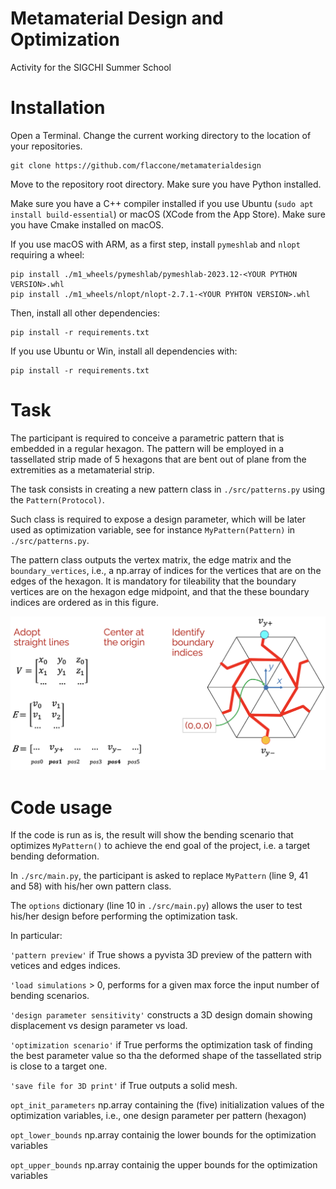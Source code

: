 # Metamaterial Design and Optimization
Activity for the SIGCHI Summer School

# Installation
Open a Terminal.
Change the current working directory to the location of your repositories.

~~~
git clone https://github.com/flaccone/metamaterialdesign
~~~

Move to the repository root directory. Make sure you have Python installed.

Make sure you have a C++ compiler installed if you use Ubuntu (```sudo apt install build-essential```) or macOS (XCode from the App Store). Make sure you have Cmake installed on macOS.

If you use macOS with ARM, as a first step, install ```pymeshlab``` and ```nlopt``` requiring a wheel:
~~~
pip install ./m1_wheels/pymeshlab/pymeshlab-2023.12-<YOUR PYTHON VERSION>.whl
pip install ./m1_wheels/nlopt/nlopt-2.7.1-<YOUR PYHTON VERSION>.whl
~~~

Then, install all other dependencies:
~~~
pip install -r requirements.txt
~~~

If you use Ubuntu or Win, install all dependencies with:
~~~
pip install -r requirements.txt
~~~


# Task  
The participant is required to conceive a parametric pattern that is embedded in a regular hexagon. The pattern will be employed in a tassellated strip made of 5 hexagons that are bent out of plane from the extremities as a metamaterial strip.

The task consists in creating a new pattern class in ```./src/patterns.py``` using the ```Pattern(Protocol)```.

Such class is required to expose a design parameter, which will be later used as optimization variable, see for instance ```MyPattern(Pattern)``` in ```./src/patterns.py```.

The pattern class outputs the vertex matrix, the edge matrix and the ```boundary_vertices```, i.e., a np.array of indices for the vertices that are on the edges of the hexagon.
It is mandatory for tileability that the boundary vertices are on the hexagon edge midpoint, and that the these boundary indices are ordered as in this figure.

![image](./images/boundary.png)


# Code usage
If the code is run as is, the result will show the bending scenario that optimizes ```MyPattern()``` to achieve the end goal of the project, i.e. a target bending deformation.

In ```./src/main.py```, the participant is asked to replace ```MyPattern``` (line 9, 41 and 58) with his/her own pattern class.

The ```options``` dictionary (line 10 in ```./src/main.py```) allows the user to test his/her design before performing the optimization task.

In particular:

```'pattern preview'``` if True shows a pyvista 3D preview of the pattern with vetices and edges indices.

```'load simulations``` > 0, performs for a given max force the input number of bending scenarios.

```'design parameter sensitivity'``` constructs a 3D design domain showing displacement vs design parameter vs load.

```'optimization scenario'``` if True performs the optimization task of finding the best parameter value so tha the deformed shape of the tassellated strip is close to a target one.

```'save file for 3D print'``` if True outputs a solid mesh.

```opt_init_parameters``` np.array containing the (five) initialization values of the optimization variables, i.e., one design parameter per pattern (hexagon)

```opt_lower_bounds```  np.array containig the lower bounds for the optimization variables

```opt_upper_bounds```  np.array containig the upper bounds for the optimization variables

